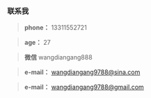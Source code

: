 ### 联系我

> **phone：** 13311552721

> **age：** 27

> **微信** wangdiangang888

> **e-mail：** wangdiangang9788@sina.com

> **e-mail：** wangdiangang9788@gmail.com